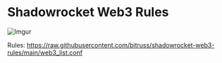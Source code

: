 # Shadowrocket Web3 Rules

![Imgur](https://i.imgur.com/joo9Y9r.jpg)

Rules: https://raw.githubusercontent.com/bitruss/shadowrocket-web3-rules/main/web3_list.conf